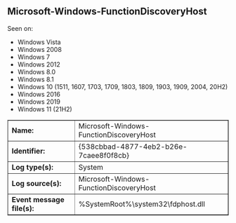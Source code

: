 ## Microsoft-Windows-FunctionDiscoveryHost

Seen on:
* Windows Vista
* Windows 2008
* Windows 7
* Windows 2012
* Windows 8.0
* Windows 8.1
* Windows 10 (1511, 1607, 1703, 1709, 1803, 1809, 1903, 1909, 2004, 20H2)
* Windows 2016
* Windows 2019
* Windows 11 (21H2)

<table border="1" class="docutils">
  <tbody>
    <tr>
      <td><b>Name:</b></td>
      <td>Microsoft-Windows-FunctionDiscoveryHost</td>
    </tr>
    <tr>
      <td><b>Identifier:</b></td>
      <td>{538cbbad-4877-4eb2-b26e-7caee8f0f8cb}</td>
    </tr>
    <tr>
      <td><b>Log type(s):</b></td>
      <td>System</td>
    </tr>
    <tr>
      <td><b>Log source(s):</b></td>
      <td>Microsoft-Windows-FunctionDiscoveryHost</td>
    </tr>
    <tr>
      <td><b>Event message file(s):</b></td>
      <td>%SystemRoot%\system32\fdphost.dll</td>
    </tr>
  </tbody>
</table>

&nbsp;

